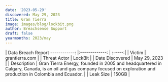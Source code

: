 ```yaml
---
date: '2023-05-29'
discovered: May 29, 2023
title: Gran Tierra
image: images/blog/lockbit.png
author: Breachsense Support
draft: false
yearmonths: 2023/may
---
```



| Data Breach Report
------------:     |:-------------:    | :-----:|
| Victim      | grantierra.com      | 
| Threat Actor      | LockBit      | 
| Date Discovered      | May 29, 2023      | 
| Description      | Gran Tierra Energy, founded in 2005 and headquartered in Calgary, Canada, is an oil and gas company focused on exploration and production in Colombia and Ecuador.      | 
| Leak Size      | 150GB      | 

